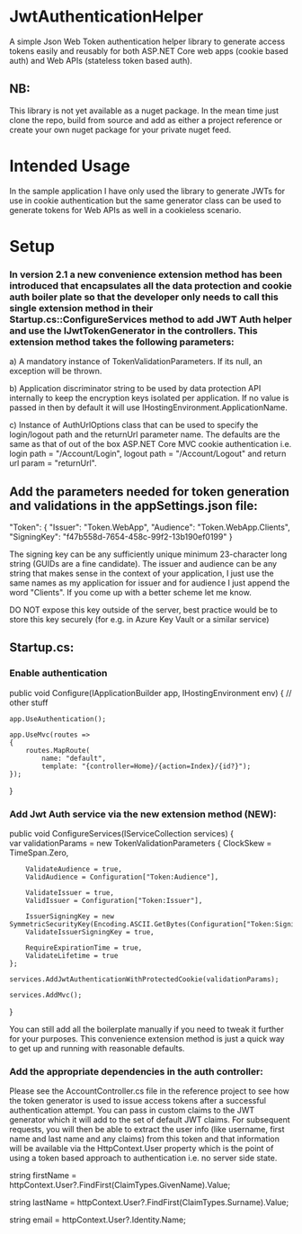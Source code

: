 # JwtAuthenticationHelper

A simple Json Web Token authentication helper library to generate access tokens easily and reusably for both ASP.NET Core web apps (cookie based auth) and Web APIs (stateless token based auth). 

## NB: 

This library is not yet available as a nuget package. In the mean time just clone the repo, build from source and add as either a project reference or create your own nuget package for your private nuget feed.

# Intended Usage

In the sample application I have only used the library to generate JWTs for use in cookie authentication but the same generator class can be used to generate tokens for Web APIs as well in a cookieless scenario.

# Setup

### In version 2.1 a new convenience extension method has been introduced that encapsulates all the data protection and cookie auth boiler plate so that the developer only needs to call this single extension method in their Startup.cs::ConfigureServices method to add JWT Auth helper and use the IJwtTokenGenerator in the controllers. This extension method takes the following parameters:

a) A mandatory instance of TokenValidationParameters. If its null, an exception will be thrown.

b) Application discriminator string to be used by data protection API internally to keep the encryption keys isolated per application. If no value is passed in then by default it will use IHostingEnvironment.ApplicationName.

c) Instance of AuthUrlOptions class that can be used to specify the login/logout path and the returnUrl parameter name. The defaults are the same as that of out of the box ASP.NET Core MVC cookie authentication i.e.
login path = "/Account/Login", logout path = "/Account/Logout" and return url param = "returnUrl".

## Add the parameters needed for token generation and validations in the appSettings.json file:
"Token": {
  "Issuer": "Token.WebApp",
  "Audience": "Token.WebApp.Clients",
  "SigningKey": "f47b558d-7654-458c-99f2-13b190ef0199"
}

The signing key can be any sufficiently unique minimum 23-character long string (GUIDs are a fine candidate). The issuer and audience can be any string that makes sense in the context of your application, I just use the same names
as my application for issuer and for audience I just append the word "Clients". If you come up with a better scheme let me know.

DO NOT expose this key outside of the server, best practice would be to store this key securely (for e.g. in Azure Key Vault or a similar service)

## Startup.cs:

### Enable authentication
public void Configure(IApplicationBuilder app, IHostingEnvironment env)
{
    // other stuff
    
    app.UseAuthentication();

    app.UseMvc(routes =>
    {
        routes.MapRoute(
            name: "default",
            template: "{controller=Home}/{action=Index}/{id?}");
    });
}

### Add Jwt Auth service via the new extension method (NEW):
public void ConfigureServices(IServiceCollection services)
{            
	var validationParams = new TokenValidationParameters
    {
        ClockSkew = TimeSpan.Zero,

        ValidateAudience = true,
        ValidAudience = Configuration["Token:Audience"],

        ValidateIssuer = true,
        ValidIssuer = Configuration["Token:Issuer"],

        IssuerSigningKey = new SymmetricSecurityKey(Encoding.ASCII.GetBytes(Configuration["Token:SigningKey"])),
        ValidateIssuerSigningKey = true,

        RequireExpirationTime = true,
        ValidateLifetime = true
    };
			
    services.AddJwtAuthenticationWithProtectedCookie(validationParams);

    services.AddMvc();
}

You can still add all the boilerplate manually if you need to tweak it further for your purposes. This convenience extension method is just a quick way to get up and running with reasonable defaults.

### Add the appropriate dependencies in the auth controller:
Please see the AccountController.cs file in the reference project to see how the token generator is used to issue access tokens after a successful authentication attempt. You can pass in custom claims to the JWT generator which it will add to the set of default JWT claims. For subsequent requests, you will then be able to extract the user info (like username, first name and last name and any claims) from this token and that information will be available via the HttpContext.User property which is the point of using a token based approach to authentication i.e. no server side state.

string firstName = httpContext.User?.FindFirst(ClaimTypes.GivenName).Value;

string lastName = httpContext.User?.FindFirst(ClaimTypes.Surname).Value;

string email = httpContext.User?.Identity.Name;
